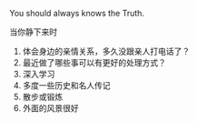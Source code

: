 You should always knows the Truth.

当你静下来时
1. 体会身边的亲情关系，多久没跟亲人打电话了？
2. 最近做了哪些事可以有更好的处理方式？
3. 深入学习
4. 多度一些历史和名人传记
5. 散步或锻炼
6. 外面的风景很好